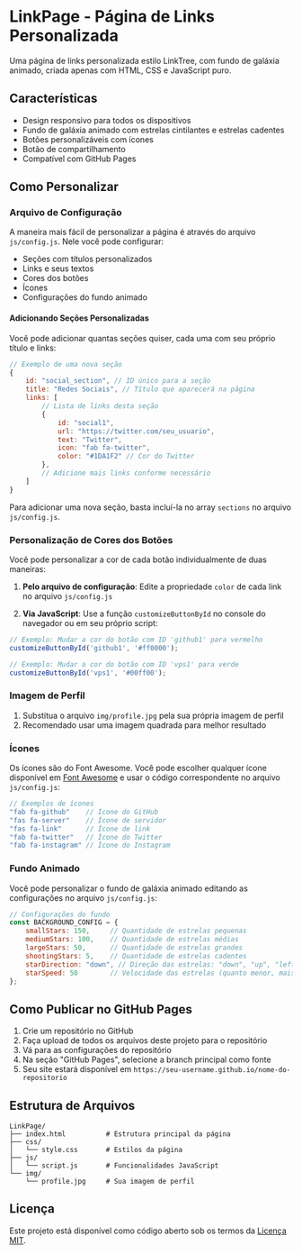 # LinkPage - Página de Links Personalizada

Uma página de links personalizada estilo LinkTree, com fundo de galáxia animado, criada apenas com HTML, CSS e JavaScript puro.

## Características

- Design responsivo para todos os dispositivos
- Fundo de galáxia animado com estrelas cintilantes e estrelas cadentes
- Botões personalizáveis com ícones
- Botão de compartilhamento
- Compatível com GitHub Pages

## Como Personalizar

### Arquivo de Configuração

A maneira mais fácil de personalizar a página é através do arquivo `js/config.js`. Nele você pode configurar:

- Seções com títulos personalizados
- Links e seus textos
- Cores dos botões
- Ícones
- Configurações do fundo animado

#### Adicionando Seções Personalizadas

Você pode adicionar quantas seções quiser, cada uma com seu próprio título e links:

```javascript
// Exemplo de uma nova seção
{
    id: "social_section", // ID único para a seção
    title: "Redes Sociais", // Título que aparecerá na página
    links: [
        // Lista de links desta seção
        {
            id: "social1",
            url: "https://twitter.com/seu_usuario",
            text: "Twitter",
            icon: "fab fa-twitter",
            color: "#1DA1F2" // Cor do Twitter
        },
        // Adicione mais links conforme necessário
    ]
}
```

Para adicionar uma nova seção, basta incluí-la no array `sections` no arquivo `js/config.js`.

### Personalização de Cores dos Botões

Você pode personalizar a cor de cada botão individualmente de duas maneiras:

1. **Pelo arquivo de configuração**: Edite a propriedade `color` de cada link no arquivo `js/config.js`

2. **Via JavaScript**: Use a função `customizeButtonById` no console do navegador ou em seu próprio script:

```javascript
// Exemplo: Mudar a cor do botão com ID 'github1' para vermelho
customizeButtonById('github1', '#ff0000');

// Exemplo: Mudar a cor do botão com ID 'vps1' para verde
customizeButtonById('vps1', '#00ff00');
```

### Imagem de Perfil

1. Substitua o arquivo `img/profile.jpg` pela sua própria imagem de perfil
2. Recomendado usar uma imagem quadrada para melhor resultado

### Ícones

Os ícones são do Font Awesome. Você pode escolher qualquer ícone disponível em [Font Awesome](https://fontawesome.com/icons) e usar o código correspondente no arquivo `js/config.js`:

```javascript
// Exemplos de ícones
"fab fa-github"    // Ícone do GitHub
"fas fa-server"    // Ícone de servidor
"fas fa-link"      // Ícone de link
"fab fa-twitter"   // Ícone do Twitter
"fab fa-instagram" // Ícone do Instagram
```

### Fundo Animado

Você pode personalizar o fundo de galáxia animado editando as configurações no arquivo `js/config.js`:

```javascript
// Configurações do fundo
const BACKGROUND_CONFIG = {
    smallStars: 150,     // Quantidade de estrelas pequenas
    mediumStars: 100,    // Quantidade de estrelas médias
    largeStars: 50,      // Quantidade de estrelas grandes
    shootingStars: 5,    // Quantidade de estrelas cadentes
    starDirection: "down", // Direção das estrelas: "down", "up", "left", "right"
    starSpeed: 50        // Velocidade das estrelas (quanto menor, mais rápido)
};
```

## Como Publicar no GitHub Pages

1. Crie um repositório no GitHub
2. Faça upload de todos os arquivos deste projeto para o repositório
3. Vá para as configurações do repositório
4. Na seção "GitHub Pages", selecione a branch principal como fonte
5. Seu site estará disponível em `https://seu-username.github.io/nome-do-repositorio`

## Estrutura de Arquivos

```
LinkPage/
├── index.html          # Estrutura principal da página
├── css/
│   └── style.css       # Estilos da página
├── js/
│   └── script.js       # Funcionalidades JavaScript
└── img/
    └── profile.jpg     # Sua imagem de perfil
```

## Licença

Este projeto está disponível como código aberto sob os termos da [Licença MIT](https://opensource.org/licenses/MIT).